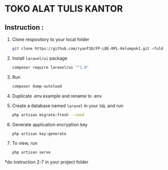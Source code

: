 # TOKO ALAT TULIS KANTOR

## Instruction :
1. Clone respository to your local folder 
    ```sh
    git clone https://github.com/ryanf10/FP-LBE-RPL-Kelompok1.git <folder name>
    ```  
2. Install `laravel/ui` package

    ```sh
    composer require laravel/ui "^1.0"
    ```
3. Run
    ```sh
    composer dump-autoload
    ```

4. Duplicate .env.example and rename to .env

5. Create a database named `laravel` in your `SQL` and run
    ```sh
    php artisan migrate:fresh --seed
    ```
6. Generate application encryption key
    ```sh
    php artisan key:generate
    ```
6. To view, run 
    ```sh
    php artisan serve
    ``` 
*do instruction 2-7 in your project folder
